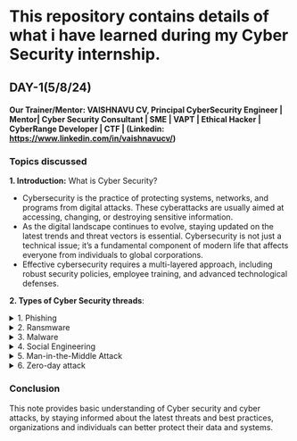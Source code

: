 # This repository contains details of what i have learned during my Cyber Security internship.

## DAY-1(5/8/24)
#### Our Trainer/Mentor: VAISHNAVU CV, Principal CyberSecurity Engineer | Mentor| Cyber Security Consultant | SME | VAPT | Ethical Hacker | CyberRange Developer | CTF | (Linkedin: https://www.linkedin.com/in/vaishnavucv/)
### Topics discussed
__1. Introduction:__ What is Cyber Security?
+ Cybersecurity is the practice of protecting systems, networks, and programs from digital attacks. These cyberattacks are usually aimed at accessing, changing, or destroying sensitive information.
+ As the digital landscape continues to evolve, staying updated on the latest trends and threat vectors is essential. Cybersecurity is not just a technical issue; it’s a fundamental component of modern life that affects everyone from individuals to global corporations.
+ Effective cybersecurity requires a multi-layered approach, including robust security policies, employee training, and advanced technological defenses.

__2. Types of Cyber Security threads__: 
<details>
   <summary>1. Phishing</summary>
   <p>Uses fraudulent emails, text messages, phone calls or websites to trick people into sharing sensitive data, downloading malware or otherwise exposing themselves to cybercrime.
      
   ![phishing_working](https://github.com/user-attachments/assets/14fbe633-d640-46bb-a5c3-c78ec56b54c7)</p>
</details>
<details>
   <summary>2. Ransmware</summary>
   <p>Malware that locks and encrypts a victim's data, files, devices or systems, rendering them inaccessible and unusable until the attacker receives a ransom payment.

![Ransmware](https://github.com/user-attachments/assets/ddbc5647-bf5c-49cb-b8c6-91337a7a3a54) </p>
</details>
<details>
   <summary>3. Malware</summary>
   <p>Any intrusive software developed by cyber criminals to steal data and damage or destroy computers and computer systems.
   
![Malware](https://github.com/user-attachments/assets/e87ff4c6-1bbc-4f79-8275-631b9c8db570)</p>
</details>                             
<details>
   <summary>4. Social Engineering</summary>
   <p>Cyber security tactic that involves tricking people into sharing sensitive information or performing actions that can compromise computer systems or steal personal information.
   
![SE](https://github.com/user-attachments/assets/77b304df-4912-44bb-9f2e-19a9382b1ca7)</p>
</details>                             
<details>
   <summary>5. Man-in-the-Middle Attack</summary>
   <p>When criminals interrupt the traffic between a two-party transaction.!
      
![Illustration-of-a-Man-in-the-Middle-attack](https://github.com/user-attachments/assets/da9bea3d-3d41-449b-9c03-f32cba687ce7)</p>
</details>                 
<details>
   <summary>6. Zero-day attack</summary>
   <p>A zero-day attack takes place when hackers exploit the flaw before developers have a chance to address it.
   
![what-is-zero-day-exploit-bg](https://github.com/user-attachments/assets/4982f1e3-8038-453f-a706-d15ddde04df0)</p>
</details>   


### Conclusion
This note provides basic understanding of Cyber security and cyber attacks, by staying informed about the latest threats and best practices, organizations and individuals can better protect their data and systems.



                    




   




